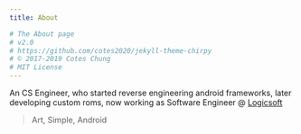 ```yaml
---
title: About

# The About page
# v2.0
# https://github.com/cotes2020/jekyll-theme-chirpy
# © 2017-2019 Cotes Chung
# MIT License
---
```


An CS Engineer, who started reverse engineering android frameworks, later developing custom roms, now working as Software Engineer @ [Logicsoft](http://www.logicsoft.co.in/)

> Art, Simple, Android   
